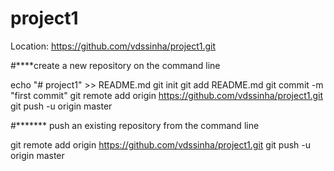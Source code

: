 # project1
Location: https://github.com/vdssinha/project1.git


#****create a new repository on the command line

echo "# project1" >> README.md
git init
git add README.md
git commit -m "first commit"
git remote add origin https://github.com/vdssinha/project1.git
git push -u origin master



#******* push an existing repository from the command line

git remote add origin https://github.com/vdssinha/project1.git
git push -u origin master





